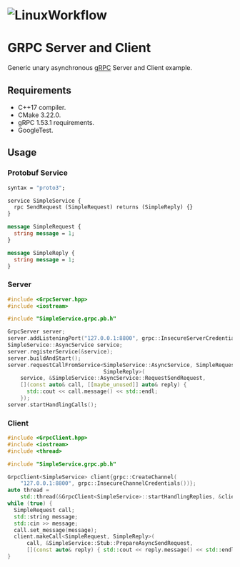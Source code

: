 # ![LinuxWorkflow](https://github.com/alejandrofsevilla/grpc-server-client/actions/workflows/Linux.yml/badge.svg)
# GRPC Server and Client
Generic unary asynchronous [gRPC](https://grpc.io) Server and Client example.

## Requirements
- C++17 compiler.
- CMake 3.22.0.
- gRPC 1.53.1 requirements.
- GoogleTest.

## Usage
### Protobuf Service
```protobuf
syntax = "proto3";

service SimpleService {
  rpc SendRequest (SimpleRequest) returns (SimpleReply) {}
}

message SimpleRequest {
  string message = 1;
}

message SimpleReply {
  string message = 1;
}
```
### Server
```c++
#include <GrpcServer.hpp>
#include <iostream>

#include "SimpleService.grpc.pb.h"

GrpcServer server;
server.addListeningPort("127.0.0.1:8800", grpc::InsecureServerCredentials());
SimpleService::AsyncService service;
server.registerService(&service);
server.buildAndStart();
server.requestCallFromService<SimpleService::AsyncService, SimpleRequest,
                              SimpleReply>(
    service, &SimpleService::AsyncService::RequestSendRequest,
    [](const auto& call, [[maybe_unused]] auto& reply) {
      std::cout << call.message() << std::endl;
    });
server.startHandlingCalls();

```
### Client
```c++
#include <GrpcClient.hpp>
#include <iostream>
#include <thread>

#include "SimpleService.grpc.pb.h"

GrpcClient<SimpleService> client{grpc::CreateChannel(
    "127.0.0.1:8800", grpc::InsecureChannelCredentials())};
auto thread =
    std::thread(&GrpcClient<SimpleService>::startHandlingReplies, &client);
while (true) {
  SimpleRequest call;
  std::string message;
  std::cin >> message;
  call.set_message(message);
  client.makeCall<SimpleRequest, SimpleReply>(
      call, &SimpleService::Stub::PrepareAsyncSendRequest,
      [](const auto& reply) { std::cout << reply.message() << std::endl; });
}

```
